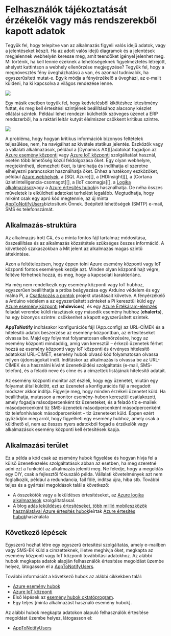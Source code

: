 <properties 
   pageTitle="Felhasználók tájékoztatását érzékelők vagy más rendszerekből kapott adatok |} Microsoft Azure"
   description="Esemény hubok segítségével a felhasználók tájékoztatását szenzoradatokat ismerteti."
   services="event-hubs"
   documentationCenter="na"
   authors="spyrossak"
   manager="timlt"
   editor="" />
<tags 
   ms.service="event-hubs"
   ms.devlang="na"
   ms.topic="article"
   ms.tgt_pltfrm="na"
   ms.workload="na"
   ms.date="08/25/2016"
   ms.author="spyros;sethm" />

# <a name="notify-users-of-data-received-from-sensors-or-other-systems"></a>Felhasználók tájékoztatását érzékelők vagy más rendszerekből kapott adatok

Tegyük fel, hogy telepítve van az alkalmazás figyeli valós idejű adatok, vagy a jelentéseket készít. Ha az adott valós idejű diagramok és a jelentések megjelennek webhelyén keresse meg, amit teendőket igényel jelenhet meg. Mi történik, ha kell lennie ezeknek a lehetőségeknek figyelmeztetés létrejött, ahelyett kattintson a webhely ellenőrzése megjegyzése? Tegyük fel, hogy a megnövesztés fény üvegházhatású a van, és azonnal tudnivalók, ha egyszerűsített mutat-e. Egyik módja a fényérzékelő a üvegházi, az e-mailt küldeni, ha ki kapcsolva a világos rendezése lenne.

![][1]

Egy másik esetben tegyük fel, hogy kedvtelésből kikötéshez létesítmény futtat, és meg kell értesítési szintjének beállításához alacsony készlet ellátási szintek. Például lehet rendezni küldhetők szöveges üzenet a ERP rendszerből, ha a raktári leltár kutyát élelmiszer csökkent kritikus szintre. 

![][2]

A probléma, hogy hogyan kritikus információk bizonyos feltételek teljesülése, nem, ha navigálhat az kivétele statikus jelentés. Eszközök vagy a vállalati alkalmazások, például a [Dynamics AX][]adatokat fogadjon az [Azure esemény központi][] vagy [Azure IoT központi][] szolgáltatást használ, esetén több lehetőség közül feldolgozása őket. Egy olyan webhelyre, megtekintheti, elemezheti őket, is tárolhatja és indíthatja el szeretne elhelyezni parancsokat használhatja őket. Ehhez a hatékony eszközöket, például [Azure webhelyek][], a [SQL Azure][], a [HDInsight][], a [Cortana üzletiintelligencia-csomagot][], a [IoT csomagja][], a [Logika alkalmazások][]vagy a [Azure értesítés hubok][]is használhatja. De néha összes műveletek is elküldheti adatokat terhelést legalább. Megtudhatja, hogy miként csak egy apró kód megtennie, az új minta [AppToNotifyUsers][]biztosítunk Önnek. Beépített lehetőségek (SMTP) e-mail, SMS és telefonszámát.

## <a name="application-structure"></a>Alkalmazás-struktúra

Az alkalmazás írott C#, és a minta fontos fájl tartalmaz módosítása, összeállítása és az alkalmazás közzététele szükséges összes információ. A következő szakaszokban a Mit jelent az alkalmazás magas szintű áttekintése.

Azon a feltételezésen, hogy éppen tolni Azure esemény központi vagy IoT központi fontos események kezdje azt. Minden olyan központi hajt végre, feltéve férhetnek hozzá, és meg, hogy a kapcsolati karakterlánc.

Ha még nem rendelkezik egy esemény központi vagy IoT hubhoz, egyszerűen beállíthatja a próba beágyazása egy Arduino védelem és egy málna Pi, a [Csatlakozás a pontok](https://github.com/Azure/connectthedots) projekt utasításait követve. A fényérzékelő a Arduino védelem a az egyszerűsített szinteket a Pi keresztül küld egy [Azure esemény központi][] (**ehdevices**), és egy [Azure Értékáram-elemzés](https://azure.microsoft.com/services/stream-analytics/) feladat verembe küldi riasztások egy második esemény hubhoz (**ehalerts**), ha egy bizonyos szintre: csökkenhet a kapott egyszerűsített szintek.

**AppToNotify** indításakor konfigurációs fájl (App.config) az URL-CÍMEK és a hitelesítő adatok beszerzése az esemény-központban, az értesítéseket olvassa be. Majd egy folyamat folyamatosan ellenőrzésére, hogy az esemény központi mindaddig, amíg van keresztül – érkező üzenetek férhet hozzá az esemény központi vagy IoT központi és érvényes hitelesítő adatokkal URL-CÍMÉT, esemény hubok olvasó kód folyamatosan olvassa milyen újdonságokat indít. Indításkor az alkalmazás is olvassa be az URL-CÍMEK és a használni kívánt üzenetküldési szolgáltatás (e-mail, SMS-telefon), és a feladó neve és címe és a címzettek listájának hitelesítő adatait.

Az esemény központi monitor azt észleli, hogy egy üzenetet, miután egy folyamat által küldött, ezt az üzenetet a konfigurációs fájl a megadott módszer akkor indítja. Figyelje meg, hogy minden érzékeli üzenetet küld. Ha beállíthatja, mutasson a monitor esemény-hubon keresztül csatlakozott, amely fogadja másodpercenként tíz üzeneteket, és a feladó tíz e-mailek másodpercenként tíz SMS-üzenetek másodpercenként másodpercenként tíz telefonhívások másodpercenként – tíz üzeneteket küld. Éppen ezért győződjön meg arról, hogy figyelheti egy esemény hubhoz, amely csak a küldhető el, nem az összes nyers adatokból fogad a érzékelők vagy alkalmazások esemény központi kell értesítések kapja.

## <a name="applicability"></a>Alkalmazási terület

Ez a példa a kód csak az esemény hubok figyelése és hogyan hívja fel a külső üzenetkezelés szolgáltatások abban az esetben, ha meg szeretné adni ezt a funkciót az alkalmazás jeleníti meg. Ne feledje, hogy a megoldás egy DIY, csak a fejlesztői fókuszáló példa. Vállalati követelmények azt nem foglalkozik, például a redundancia, fail fölé, indítsa újra, hiba stb. További teljes és a gyártási megoldások talál a következő:

- A összekötők vagy a leküldéses értesítéseket, az [Azure logika alkalmazások](../app-service-logic/app-service-logic-connectors-list.md) szolgáltatással.
- A blog [adás leküldéses értesítéseket, több millió mobileszközök használatával Azure értesítés hubok](http://weblogs.asp.net/scottgu/broadcast-push-notifications-to-millions-of-mobile-devices-using-windows-azure-notification-hubs)leírtak [Azure értesítés hubok](https://msdn.microsoft.com/library/azure/jj927170.aspx)használata 

## <a name="next-steps"></a>Következő lépések

Egyszerű hozhat létre egy egyszerű értesítési szolgáltatás, amely e-mailben vagy SMS-EK küld a címzetteknek, illetve meghívja őket, megkapta az esemény központi vagy IoT központi továbbítási adatokhoz. Az alábbi hubok megkapta adatok alapján felhasználók értesítése megoldást üzembe helyez, látogasson el a [AppToNotifyUsers][].

További információt a következő hubok az alábbi cikkekben talál:

- [Azure esemény hubok]
- [Azure IoT központi]
- Első lépések az [esemény hubok oktatóprogram].
- Egy teljes [minta alkalmazást használó esemény hubok].

Az alábbi hubok megkapta adatokon alapuló felhasználók értesítése megoldást üzembe helyez, látogasson el:

- [AppToNotifyUsers][]

[Esemény hubok oktatóprogram]: event-hubs-csharp-ephcs-getstarted.md
[Azure IoT központi]: https://azure.microsoft.com/services/iot-hub/
[Azure esemény hubok]: https://azure.microsoft.com/services/event-hubs/
[Azure esemény központi]: https://azure.microsoft.com/services/event-hubs/
[Esemény hubok használó minta alkalmazás]: https://code.msdn.microsoft.com/Service-Bus-Event-Hub-286fd097
[AppToNotifyUsers]: https://github.com/Azure-Samples/event-hubs-dotnet-user-notifications
[Dynamics AX ALKALMAZÁSHOZ]: http://www.microsoft.com/dynamics/erp-ax-overview.aspx
[Azure webhelyek]: https://azure.microsoft.com/services/app-service/web/
[Az SQL Azure]: https://azure.microsoft.com/services/sql-database/
[Hdinsight szolgáltatáshoz]: https://azure.microsoft.com/services/hdinsight/
[Üzletiintelligencia-csomagja Cortana]: http://www.microsoft.com/server-cloud/cortana-analytics-suite/Overview.aspx?WT.srch=1&WT.mc_ID=SEM_lLFwOJm3&bknode=BlueKai
[IoT programcsomagban]: https://azure.microsoft.com/solutions/iot-suite/
[Logika alkalmazások]: https://azure.microsoft.com/services/app-service/logic/
[Azure értesítés hubok]: https://azure.microsoft.com/services/notification-hubs/
[Azure Stream Analytics]: https://azure.microsoft.com/services/stream-analytics/
 
[1]: ./media/event-hubs-sensors-notify-users/event-hubs-sensor-alert.png
[2]: ./media/event-hubs-sensors-notify-users/event-hubs-erp-alert.png